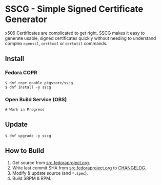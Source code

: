 # SSCG - Simple Signed Certificate Generator

x509 Certificates are complicated to get right. SSCG makes it easy to generate usable, signed certificates quickly without needing to understand complex `openssl`, `certtool` or `certutil` commands.

## Install

### Fedora COPR

```
$ dnf copr enable pkgstore/sscg
$ dnf install -y sscg
```

### Open Build Service (OBS)

```
# Work in Progress
```

## Update

```
$ dnf upgrade -y sscg
```

## How to Build

1. Get source from [src.fedoraproject.org](https://src.fedoraproject.org/rpms/sscg).
2. Write last commit SHA from [src.fedoraproject.org](https://src.fedoraproject.org/rpms/sscg) to [CHANGELOG](CHANGELOG).
3. Modify & update source (and `*.spec`).
4. Build SRPM & RPM.
